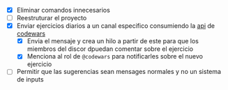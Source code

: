 - [x] Eliminar comandos innecesarios
- [ ] Reestruturar el proyecto
- [x] Enviar ejercicios diarios a un canal especifico consumiendo la [api](https://www.codewars.com/trainer/peek/rust/random?dequeue=false) de [codewars](https://codewars.com)
  - [x] Envia el mensaje y crea un hilo a partir de este para que los miembros del discor dpuedan comentar sobre el ejercicio
  - [x] Menciona al rol de `@codewars` para notificarles sobre el nuevo ejercicio
- [ ] Permitir que las sugerencias sean mensages normales y no un sistema de inputs
